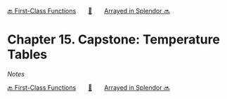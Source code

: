 [🔙 First-Class Functions][previous-chapter]&nbsp;&nbsp;&nbsp;&nbsp;&nbsp;&nbsp;&nbsp;[🏡][readme]&nbsp;&nbsp;&nbsp;&nbsp;&nbsp;&nbsp;&nbsp;[Arrayed in Splendor 🔜][upcoming-chapter]

# Chapter 15. Capstone: Temperature Tables

_Notes_

[🔙 First-Class Functions][previous-chapter]&nbsp;&nbsp;&nbsp;&nbsp;&nbsp;&nbsp;&nbsp;[🏡][readme]&nbsp;&nbsp;&nbsp;&nbsp;&nbsp;&nbsp;&nbsp;[Arrayed in Splendor 🔜][upcoming-chapter]

[readme]: README.md
[previous-chapter]: ch14-first-class-functions.md
[upcoming-chapter]: ch16-arrayed-in-splendor.md